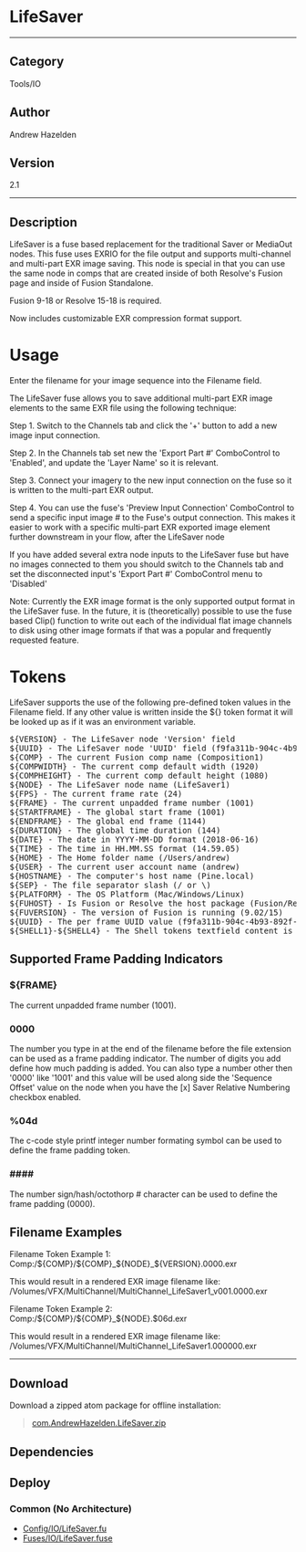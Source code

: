 # LifeSaver
___

## Category
Tools/IO

## Author
Andrew Hazelden

## Version
2.1

___

## Description
<p>LifeSaver is a fuse based replacement for the traditional Saver or MediaOut nodes. This fuse uses EXRIO for the file output and supports multi-channel and multi-part EXR image saving. This node is special in that you can use the same node in comps that are created inside of both Resolve's Fusion page and inside of Fusion Standalone.</p>

<p>Fusion 9-18 or Resolve 15-18 is required.</p>

<p>Now includes customizable EXR compression format support.</p>

<h1>Usage</h1>

<p>Enter the filename for your image sequence into the Filename field.</p>

<p>The LifeSaver fuse allows you to save additional multi-part EXR image elements to the same EXR file using the following technique:</p>

<p>Step 1. Switch to the Channels tab and click the '+' button to add a new image input connection.</p>

<p>Step 2. In the Channels tab set new the 'Export Part #' ComboControl to 'Enabled', and update the 'Layer Name' so it is relevant.</p>

<p>Step 3. Connect your imagery to the new input connection on the fuse so it is written to the multi-part EXR output.</p>

<p>Step 4. You can use the fuse's 'Preview Input Connection' ComboControl to send a specific input image # to the Fuse's output connection. This makes it easier to work with a specific multi-part EXR exported image element further downstream in your flow, after the LifeSaver node</p>

<p>If you have added several extra node inputs to the LifeSaver fuse but have no images connected to them you should switch to the Channels tab and set the disconnected input's 'Export Part #' ComboControl menu to 'Disabled'</p>

<p>Note: Currently the EXR image format is the only supported output format in the LifeSaver fuse. In the future, it is (theoretically) possible to use the fuse based Clip() function to write out each of the individual flat image channels to disk using other image formats if that was a popular and frequently requested feature.</p>

<h1>Tokens</h1>

<p>LifeSaver supports the use of the following pre-defined token values in the Filename field. If any other value is written inside the ${} token format it will be looked up as if it was an environment variable.</p>

<pre>
${VERSION} - The LifeSaver node 'Version' field
${UUID} - The LifeSaver node 'UUID' field (f9fa311b-904c-4b93-892f-0d772887db88)
${COMP} - The current Fusion comp name (Composition1)
${COMPWIDTH} - The current comp default width (1920)
${COMPHEIGHT} - The current comp default height (1080)
${NODE} - The LifeSaver node name (LifeSaver1)
${FPS} - The current frame rate (24)
${FRAME} - The current unpadded frame number (1001)
${STARTFRAME} - The global start frame (1001)
${ENDFRAME} - The global end frame (1144)
${DURATION} - The global time duration (144)
${DATE} - The date in YYYY-MM-DD format (2018-06-16)
${TIME} - The time in HH.MM.SS format (14.59.05)
${HOME} - The Home folder name (/Users/andrew)
${USER} - The current user account name (andrew)
${HOSTNAME} - The computer's host name (Pine.local)
${SEP} - The file separator slash (/ or \)
${PLATFORM} - The OS Platform (Mac/Windows/Linux)
${FUHOST} - Is Fusion or Resolve the host package (Fusion/Resolve)
${FUVERSION} - The version of Fusion is running (9.02/15)
${UUID} - The per frame UUID value (f9fa311b-904c-4b93-892f-0d772887db88)
${SHELL1}-${SHELL4} - The Shell tokens textfield content is run in the Terminal/Command Prompt and the return value captured (echo Hello_World)
</pre>

<h2>Supported Frame Padding Indicators</h2>

<h3>${FRAME}</h3>

The current unpadded frame number (1001).

<h3>0000</h3>

The number you type in at the end of the filename before the file extension can be used as a frame padding indicator. The number of digits you add define how much padding is added. You can also type a number other then '0000' like '1001' and this value will be used along side the 'Sequence Offset' value on the node when you have the [x] Saver Relative Numbering checkbox enabled.

<h3>&#37;04d</h3>

The c-code style printf integer number formating symbol can be used to define the frame padding token.

<h3>####</h3>

The number sign/hash/octothorp # character can be used to define the frame padding (0000).


<h2>Filename Examples</h2>

<p>Filename Token Example 1:<br>
Comp:/${COMP}/${COMP}_${NODE}_${VERSION}.0000.exr</p>

<p>This would result in a rendered EXR image filename like:<br>
/Volumes/VFX/MultiChannel/MultiChannel_LifeSaver1_v001.0000.exr</p>

<p>Filename Token Example 2:<br>
Comp:/${COMP}/${COMP}_${NODE}.$06d.exr</p>

<p>This would result in a rendered EXR image filename like:<br>
/Volumes/VFX/MultiChannel/MultiChannel_LifeSaver1.000000.exr</p>

___

## Download

Download a zipped atom package for offline installation:
> [com.AndrewHazelden.LifeSaver.zip](https://gitlab.com/WeSuckLess/Reactor/-/archive/master/Reactor-master.zip?path=Atoms/com.AndrewHazelden.LifeSaver)  

## Dependencies

## Deploy

### Common (No Architecture)

<ul>
<li><a href="https://gitlab.com/WeSuckLess/Reactor/-/blob/master/Atoms/com.AndrewHazelden.LifeSaver/Config/IO/LifeSaver.fu?ref_type=heads">Config/IO/LifeSaver.fu</a></li>
<li><a href="https://gitlab.com/WeSuckLess/Reactor/-/blob/master/Atoms/com.AndrewHazelden.LifeSaver/Fuses/IO/LifeSaver.fuse?ref_type=heads">Fuses/IO/LifeSaver.fuse</a></li>
</ul>
